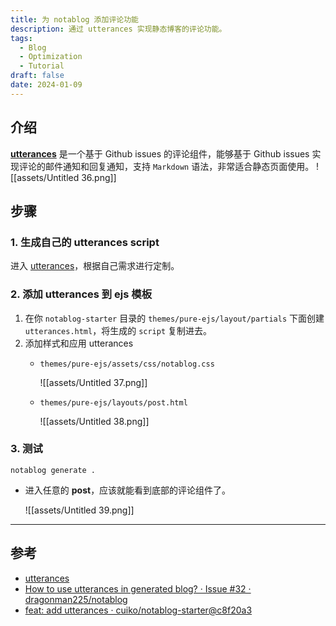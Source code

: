 ```yaml
---
title: 为 notablog 添加评论功能
description: 通过 utterances 实现静态博客的评论功能。
tags:
  - Blog
  - Optimization
  - Tutorial
draft: false
date: 2024-01-09
---
```

## 介绍

[**utterances**](https://github.com/utterance/utterances) 是一个基于 Github issues 的评论组件，能够基于 Github issues 实现评论的邮件通知和回复通知，支持 `Markdown` 语法，非常适合静态页面使用。
![[assets/Untitled 36.png]]

## 步骤

### 1. 生成自己的 u**tterances script**

进入 [utterances](https://utteranc.es/)，根据自己需求进行定制。

### 2. 添加 utterances 到 ejs 模板

1. 在你 `notablog-starter` 目录的 `themes/pure-ejs/layout/partials` 下面创建 `utterances.html`，将生成的 `script` 复制进去。
2. 添加样式和应用 utterances
    - `themes/pure-ejs/assets/css/notablog.css`
        
        ![[assets/Untitled 37.png]]
        
    - `themes/pure-ejs/layouts/post.html`
        
        ![[assets/Untitled 38.png]]
        

### 3. 测试

```Shell
notablog generate .
```

- 进入任意的 **post**，应该就能看到底部的评论组件了。
    
    ![[assets/Untitled 39.png]]
    

---

## 参考

- [utterances](https://utteranc.es/)
- [How to use utterances in generated blog? · Issue #32 · dragonman225/notablog](https://github.com/dragonman225/notablog/issues/32)
- [feat: add utterances · cuiko/notablog-starter@c8f20a3](https://github.com/cuiko/notablog-starter/commit/c8f20a36047586557d3c049d3f7646f0d0943411)
